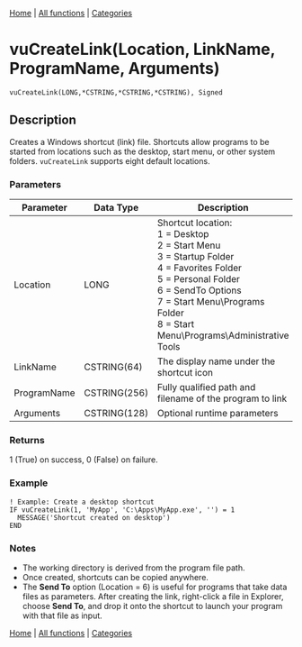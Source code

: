 [Home](../index.md) | [All functions](../all-functions.md) | [Categories](../categories/index.md)

# vuCreateLink(Location, LinkName, ProgramName, Arguments)

```Prototype
vuCreateLink(LONG,*CSTRING,*CSTRING,*CSTRING), Signed
```


## Description
Creates a Windows shortcut (link) file. Shortcuts allow programs to be started from locations such as the desktop, start menu, or other system folders. `vuCreateLink` supports eight default locations.

### Parameters

| Parameter   | Data Type    | Description                                                                 |
|-------------|--------------|-----------------------------------------------------------------------------|
| Location    | LONG         | Shortcut location: <br> 1 = Desktop <br> 2 = Start Menu <br> 3 = Startup Folder <br> 4 = Favorites Folder <br> 5 = Personal Folder <br> 6 = SendTo Options <br> 7 = Start Menu\Programs Folder <br> 8 = Start Menu\Programs\Administrative Tools |
| LinkName    | CSTRING(64)  | The display name under the shortcut icon                                    |
| ProgramName | CSTRING(256) | Fully qualified path and filename of the program to link                    |
| Arguments   | CSTRING(128) | Optional runtime parameters                                                 |

### Returns
1 (True) on success, 0 (False) on failure.

### Example
```Clarion
! Example: Create a desktop shortcut
IF vuCreateLink(1, 'MyApp', 'C:\Apps\MyApp.exe', '') = 1
  MESSAGE('Shortcut created on desktop')
END
```

### Notes
- The working directory is derived from the program file path.  
- Once created, shortcuts can be copied anywhere.  
- The **Send To** option (Location = 6) is useful for programs that take data files as parameters. After creating the link, right-click a file in Explorer, choose **Send To**, and drop it onto the shortcut to launch your program with that file as input.

[Home](../index.md) | [All functions](../all-functions.md) | [Categories](../categories/index.md)

